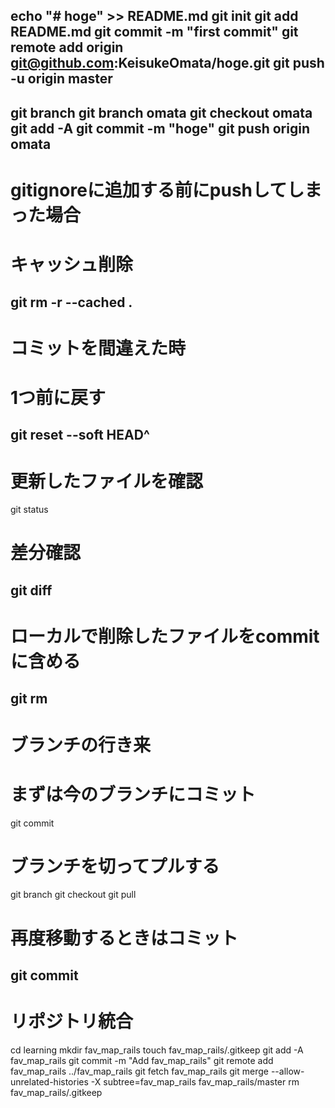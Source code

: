 echo "# hoge" >> README.md
git init
git add README.md
git commit -m "first commit"
git remote add origin git@github.com:KeisukeOmata/hoge.git
git push -u origin master
----------------------------------
git branch
git branch omata
git checkout omata
git add -A
git commit -m "hoge"
git push origin omata
----------------------------------
# gitignoreに追加する前にpushしてしまった場合
# キャッシュ削除
git rm -r --cached .
----------------------------------
# コミットを間違えた時
# 1つ前に戻す
git reset --soft HEAD^
----------------------------------
# 更新したファイルを確認
git status
# 差分確認
git diff 
----------------------------------
# ローカルで削除したファイルをcommitに含める
git rm
----------------------------------
# ブランチの行き来
# まずは今のブランチにコミット
git commit
# ブランチを切ってプルする
git branch
git checkout
git pull
# 再度移動するときはコミット
git commit
----------------------------------
# リポジトリ統合
cd learning 
mkdir fav_map_rails
touch fav_map_rails/.gitkeep 
git add -A fav_map_rails
git commit -m "Add fav_map_rails"
git remote add fav_map_rails ../fav_map_rails
git fetch fav_map_rails
git merge --allow-unrelated-histories -X subtree=fav_map_rails fav_map_rails/master
rm fav_map_rails/.gitkeep